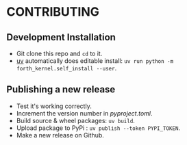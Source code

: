 # CONTRIBUTING

## Development Installation

- Git clone this repo and `cd` to it.
- [uv](https://github.com/astral-sh/uv) automatically does editable install: `uv run python -m forth_kernel.self_install --user`.

## Publishing a new release

- Test it's working correctly.
- Increment the version number in _pyproject.toml_.
- Build source & wheel packages: `uv build`.
- Upload package to PyPi : `uv publish --token PYPI_TOKEN`.
- Make a new release on Github.
